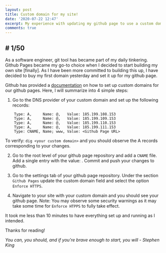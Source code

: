 ```yaml
---
layout: post
title: Custom domain for my site!
date: '2020-07-22 12:47'
excerpt: My experience with updating my github page to use a custom domain!
comments: true
---
```

##  \# 1/50

As a software engineer, git tool has became part of my daily tinkering. Github Pages became my go-to choice when I decided to start building my own site [finally]. As I have been more committed to building this up, I have decided to buy my first domain yesterday and set it up for my github page.

Github has provided a [documentation](https://docs.github.com/en/github/working-with-github-pages/managing-a-custom-domain-for-your-github-pages-site) on how to set up custom domains for our github pages. Here, I will summarize into 4 simple steps:

1. Go to the DNS provider of your custom domain and set up the following records:
```
    Type: A,     Name: @,   Value: 185.199.108.153
    Type: A,     Name: @,   Value: 185.199.109.153
    Type: A,     Name: @,   Value: 185.199.110.153
    Type: A,     Name: @,   Value: 185.199.111.153
    Type: CNAME, Name; www, Value: <Github Page URL>
```

   To verify: `dig <your custom domain>` and you should observe the A records corresponding to your changes.

2. Go to the root level of your github page repository and add a `CNAME` file. Add a single entry with the value: <your custom domain>.
   Commit and push your changes to github.

3. Go to the settings tab of your github page repository. Under the section `Github Pages` update the custom domain field and select the option `Enforce HTTPS`. 

4. Navigate to your site with your custom domain and you should see your github page.
   Note: You may observe some security warnings as it may take some time for `Enforce HTPPS` to fully take effect.


It took me less than 10 minutes to have everything set up and running as I intended.

Thanks for reading!




_You can, you should, and if you're brave enough to start, you will - Stephen King_
